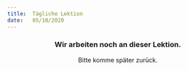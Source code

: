 ```yaml
---
title:  Tägliche Lektion
date:   05/10/2020
---
```


### <center>Wir arbeiten noch an dieser Lektion.</center>
<center>Bitte komme später zurück.</center>